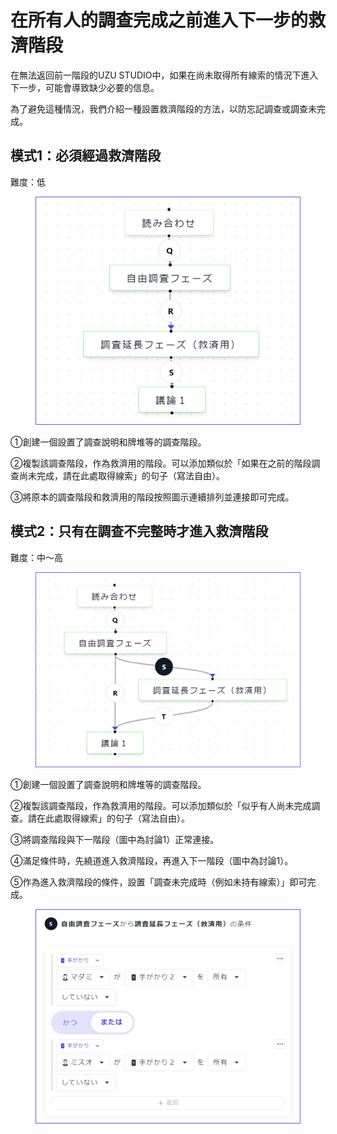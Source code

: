 # 在所有人的調查完成之前進入下一步的救濟階段

在無法返回前一階段的UZU STUDIO中，如果在尚未取得所有線索的情況下進入下一步，可能會導致缺少必要的信息。

為了避免這種情況，我們介紹一種設置救濟階段的方法，以防忘記調查或調查未完成。



## 模式1：必須經過救濟階段

難度：低

<figure><img src="../.gitbook/assets/image (78).png" alt="" width="563"><figcaption></figcaption></figure>

①創建一個設置了調查說明和牌堆等的調查階段。

②複製該調查階段，作為救濟用的階段。可以添加類似於「如果在之前的階段調查尚未完成，請在此處取得線索」的句子（寫法自由）。

③將原本的調查階段和救濟用的階段按照圖示連續排列並連接即可完成。



## 模式2：只有在調查不完整時才進入救濟階段

難度：中～高

<figure><img src="../.gitbook/assets/image (79).png" alt="" width="563"><figcaption></figcaption></figure>

①創建一個設置了調查說明和牌堆等的調查階段。

②複製該調查階段，作為救濟用的階段。可以添加類似於「似乎有人尚未完成調查。請在此處取得線索」的句子（寫法自由）。

③將調查階段與下一階段（圖中為討論1）正常連接。

④滿足條件時，先繞道進入救濟階段，再進入下一階段（圖中為討論1）。

⑤作為進入救濟階段的條件，設置「調查未完成時（例如未持有線索）」即可完成。

<figure><img src="../.gitbook/assets/image (80).png" alt="" width="563"><figcaption></figcaption></figure>



